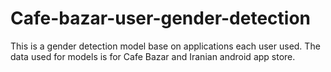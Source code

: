 # Cafe-bazar-user-gender-detection
This is a gender detection model base on applications each user used. The data used for models is for Cafe Bazar and Iranian android app store.
